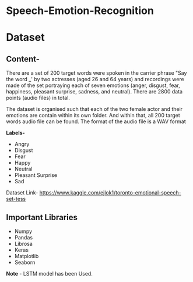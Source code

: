 # Speech-Emotion-Recognition

# Dataset
## Content-
There are a set of 200 target words were spoken in the carrier phrase "Say the word _' by two actresses (aged 26 and 64 years) and recordings were made of the set portraying each of seven emotions (anger, disgust, fear, happiness, pleasant surprise, sadness, and neutral). There are 2800 data points (audio files) in total.

The dataset is organised such that each of the two female actor and their emotions are contain within its own folder. And within that, all 200 target words audio file can be found. The format of the audio file is a WAV format

**Labels-**
* Angry
* Disgust
* Fear
* Happy
* Neutral
* Pleasant Surprise
* Sad

Dataset Link- https://www.kaggle.com/ejlok1/toronto-emotional-speech-set-tess

## Important Libraries

* Numpy
* Pandas
* Librosa
* Keras
* Matplotlib
* Seaborn

**Note** - LSTM model has been Used.
